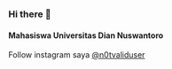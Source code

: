 ### Hi there 👋

<!--
**n0tavaliduser/n0tavaliduser** is a ✨ _special_ ✨ repository because its `README.md` (this file) appears on your GitHub profile.

Here are some ideas to get you started:

- 🔭 I’m currently working on ...
- 🌱 I’m currently learning ...
- 👯 I’m looking to collaborate on ...
- 🤔 I’m looking for help with ...
- 💬 Ask me about ...
- 📫 How to reach me: ...
- 😄 Pronouns: ...
- ⚡ Fun fact: ...
-->
<h4>Mahasiswa Universitas Dian Nuswantoro</h4>
Follow instagram saya <a href="https://www.instagram.com/n0tavaliduser/">@n0tvaliduser</a>
